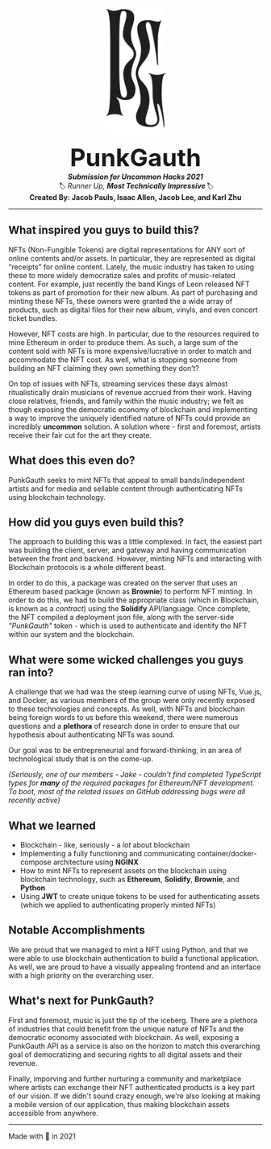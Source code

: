 <p align="center">
  <img src="./img/punk_gauth.svg" alt="PunkGauth" height="250" />
</p>
<p align="center">
  <font size="8"><strong>PunkGauth</strong></font><br/>
  <strong><i>Submission for Uncommon Hacks 2021</i></strong><br/>
  <i>🏷️ Runner Up, <strong>Most Technically Impressive</strong>🏷️</i><br/>
  <strong>Created By: Jacob Pauls, Isaac Allen, Jacob Lee, and Karl Zhu</strong></br>
</p>

---

## What inspired you guys to build this?
NFTs (Non-Fungible Tokens) are digital representations for ANY sort of online contents and/or assets. In particular, they are represented as digital “receipts” for online content. Lately, the music industry has taken to using these to more widely democratize sales and profits of music-related content. For example, just recently the band Kings of Leon released NFT tokens as part of promotion for their new album. As part of purchasing and minting these NFTs, these owners were granted the a wide array of products, such as digital files for their new album, vinyls, and even concert ticket bundles. 

However, NFT costs are high. In particular, due to the resources required to mine Ethereum in order to produce them. As such, a large sum of the content sold with NFTs is more expensive/lucrative in order to match and accommodate the NFT cost. As well, what is stopping someone from building an NFT claiming they own something they don’t? 

On top of issues with NFTs, streaming services these days almost ritualistically drain musicians of revenue accrued from their work.  Having close relatives, friends, and family within the music industry; we felt as though exposing the democratic economy of blockchain and implementing a way to improve the uniquely identified nature of NFTs could provide an incredibly **uncommon** solution. A solution where - first and foremost, artists receive their fair cut for the art they create. 

## What does this even do?
PunkGauth seeks to mint NFTs that appeal to small bands/independent artists and for media and sellable content through authenticating NFTs using blockchain technology. 

## How did you guys even build this?
The approach to building this was a little complexed. In fact, the easiest part was building the client, server, and gateway and having communication between the front and backend. However, minting NFTs and interacting with Blockchain protocols is a whole different beast.

In order to do this, a package was created on the server that uses an Ethereum based package (known as **Brownie**) to perform NFT minting. In order to do this, we had to build the appropriate class (which in Blockchain, is known as a _contract_) using the **Solidify** API/language. Once complete, the NFT compiled a deployment json file, along with the server-side _"PunkGauth"_ token - which is used to authenticate and identify the NFT within our system and the blockchain.

## What were some wicked challenges you guys ran into?
A challenge that we had was the steep learning curve of using NFTs, Vue.js, and Docker, as various members of the group were only recently exposed to these technologies and concepts. As well, with NFTs and blockchain being foreign words to us before this weekend, there were numerous questions and a **plethora** of research done in order to ensure that our hypothesis about authenticating NFTs was sound. 

Our goal was to be entrepreneurial and forward-thinking, in an area of technological study that is on the come-up. 

_(Seriously, one of our members - Jake - couldn't find completed TypeScript types for _**many**_  of the required packages for Ethereum/NFT development. To boot, most of the related issues on GitHub addressing bugs were all recently active)_

## What we learned
- Blockchain - like, seriously - a _lot_ about blockchain
- Implementing a fully functioning and communicating container/docker-compose architecture using **NGINX**
- How to mint NFTs to represent assets on the blockchain using blockchain technology, such as **Ethereum**, **Solidify**, **Brownie**, and **Python**
- Using **JWT** to create unique tokens to be used for authenticating assets (which we applied to authenticating properly minted NFTs)

## Notable Accomplishments
We are proud that we managed to mint a NFT using Python, and that we were able to use blockchain authentication to build a functional application. As well, we are proud to have a visually appealing frontend and an interface with a high priority on the overarching user.

## What's next for PunkGauth?
First and foremost, music is just the tip of the iceberg. There are a plethora of industries that could benefit from the unique nature of NFTs and the democratic economy associated with blockchain. As well, exposing a PunkGauth API as a service is also on the horizon to match this overarching goal of democratizing and securing rights to all digital assets and their revenue.

Finally, imporving and further nurturing a community and marketplace where artists can exchange their NFT authenticated products is a key part of our vision. If we didn't sound crazy enough, we're also looking at making a mobile version of our application, thus making blockchain assets accessible from anywhere. 

---

Made  with 💛 in 2021 